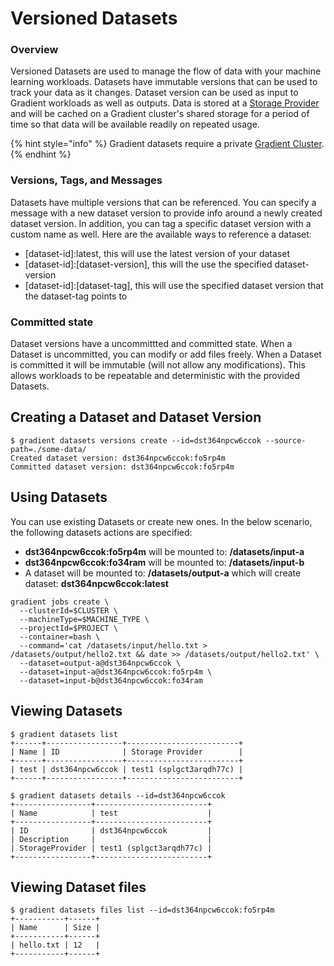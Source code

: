# Versioned Datasets

### Overview

Versioned Datasets are used to manage the flow of data with your machine learning workloads. Datasets have immutable versions that can be used to track your data as it changes. Dataset version can be used as input to Gradient workloads as well as outputs. Data is stored at a [Storage Provider](storage-providers.md) and will be cached on a Gradient cluster's shared storage for a period of time so that data will be available readily on repeated usage.

{% hint style="info" %}
Gradient datasets require a private [Gradient Cluster](../../../gradient-private-cloud/about/).
{% endhint %}

### Versions, Tags, and Messages

Datasets have multiple versions that can be referenced. You can specify a message with a new dataset version to provide info around a newly created dataset version. In addition, you can tag a specific dataset version with a custom name as well. Here are the available ways to reference a dataset:

* \[dataset-id\]:latest, this will use the latest version of your dataset
* \[dataset-id\]:\[dataset-version\], this will the use the specified dataset-version
* \[dataset-id\]:\[dataset-tag\], this will use the specified  dataset version that the dataset-tag points to

### Committed state

Dataset versions have a uncommittted and committed state. When a Dataset is uncommitted, you can modify or add files freely. When a Dataset is committed it will be immutable \(will not allow any modifications\). This allows workloads to be repeatable and deterministic with the provided Datasets. 

## Creating a Dataset and Dataset Version

```text
$ gradient datasets versions create --id=dst364npcw6ccok --source-path=./some-data/
Created dataset version: dst364npcw6ccok:fo5rp4m
Committed dataset version: dst364npcw6ccok:fo5rp4m
```

## Using Datasets

You can use existing Datasets or create new ones. In the below scenario, the following datasets actions are specified:

* **dst364npcw6ccok:fo5rp4m** will be mounted to: **/datasets/input-a**
* **dst364npcw6ccok:fo34ram** will be mounted to: **/datasets/input-b**
* A dataset will be mounted to: **/datasets/output-a** which will create dataset: **dst364npcw6ccok:latest**

```text
gradient jobs create \
  --clusterId=$CLUSTER \
  --machineType=$MACHINE_TYPE \
  --projectId=$PROJECT \
  --container=bash \
  --command='cat /datasets/input/hello.txt > /datasets/output/hello2.txt && date >> /datasets/output/hello2.txt' \
  --dataset=output-a@dst364npcw6ccok \
  --dataset=input-a@dst364npcw6ccok:fo5rp4m \
  --dataset=input-b@dst364npcw6ccok:fo34ram
```

## Viewing Datasets

```text
$ gradient datasets list
+------+-----------------+-------------------------+
| Name | ID              | Storage Provider        |
+------+-----------------+-------------------------+
| test | dst364npcw6ccok | test1 (splgct3arqdh77c) |
+------+-----------------+-------------------------+

$ gradient datasets details --id=dst364npcw6ccok
+-----------------+-------------------------+
| Name            | test                    |
+-----------------+-------------------------+
| ID              | dst364npcw6ccok         |
| Description     |                         |
| StorageProvider | test1 (splgct3arqdh77c) |
+-----------------+-------------------------+
```

## Viewing Dataset files

```text
$ gradient datasets files list --id=dst364npcw6ccok:fo5rp4m
+-----------+------+
| Name      | Size |
+-----------+------+
| hello.txt | 12   |
+-----------+------+
```

